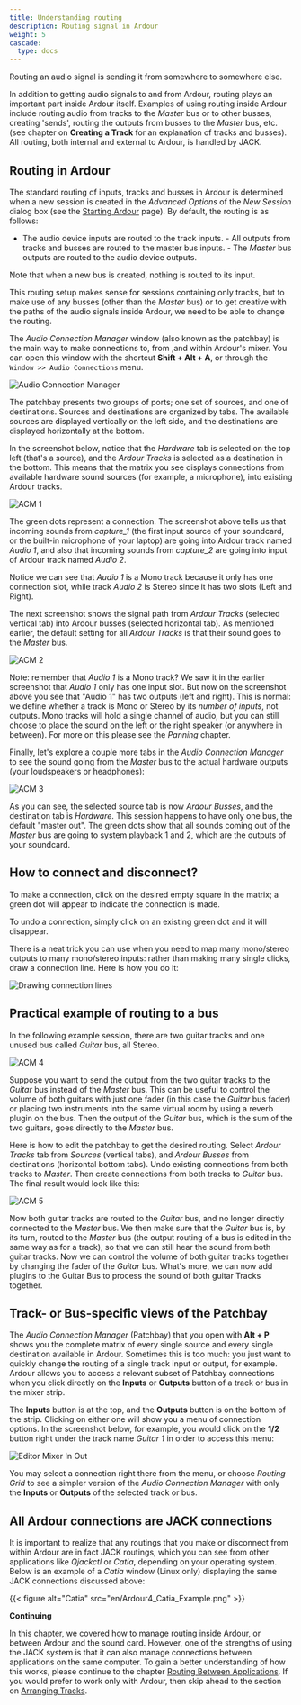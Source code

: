 ```yaml
---
title: Understanding routing
description: Routing signal in Ardour
weight: 5
cascade:
  type: docs
---
```


Routing an audio signal is sending it from somewhere to somewhere else.

In addition to getting audio signals to and from Ardour, routing plays an important part inside Ardour itself. Examples of using routing inside Ardour include routing audio from tracks to the _Master_ bus or to other busses, creating 'sends', routing the outputs from busses to the _Master_ bus, etc. (see chapter on **Creating a Track** for an explanation of tracks and busses). All routing, both internal and external to Ardour, is handled by JACK.

## Routing in Ardour

The standard routing of inputs, tracks and busses in Ardour is determined when a new session is created in the _Advanced Options_ of the _New Session_ dialog box (see the [Starting Ardour](../../getting-started/starting-ardour/) page). By default, the routing is as follows:

- The audio device inputs are routed to the track inputs. - All outputs from tracks and busses are routed to the master bus inputs. - The _Master_ bus outputs are routed to the audio device outputs.

Note that when a new bus is created, nothing is routed to its input.

This routing setup makes sense for sessions containing only tracks, but to make use of any busses (other than the _Master_ bus) or to get creative with the paths of the audio signals inside Ardour, we need to be able to change the routing.

The _Audio Connection Manager_ window (also known as the patchbay) is the main way to make connections to, from ,and within Ardour's mixer. You can open this window with the shortcut **Shift + Alt + A**, or through the `Window >> Audio Connections` menu.

![Audio Connection Manager](en/ardour7-audio-connections-in-menu.png?width=40vw)

The patchbay presents two groups of ports; one set of sources, and one of destinations. Sources and destinations are organized by tabs. The available sources are displayed vertically on the left side, and the destinations are displayed horizontally at the bottom.

In the screenshot below, notice that the _Hardware_ tab is selected on the top left (that's a source), and the _*Ardour Tracks*_ is selected as a destination in the bottom. This means that the matrix you see displays connections from available hardware sound sources (for example, a microphone), into existing Ardour tracks.

![ACM 1](en/ardour7-audio-connection-manager-1.png?width=40vw)

The green dots represent a connection. The screenshot above tells us that incoming sounds from _capture_1_ (the first input source of your soundcard, or the built-in microphone of your laptop) are going into Ardour track named _Audio 1_, and also that incoming sounds from _capture_2_ are going into input of Ardour track named _Audio 2_.

Notice we can see that _Audio 1_ is a Mono track because it only has one connection slot, while track _Audio 2_ is Stereo since it has two slots (Left and Right).

The next screenshot shows the signal path from _Ardour Tracks_ (selected vertical tab) into Ardour busses (selected horizontal tab). As mentioned earlier, the default setting for all _Ardour Tracks_ is that their sound goes to the _Master_ bus.

![ACM 2](en/ardour7-audio-connection-manager-2.png?width=40vw)

Note: remember that _Audio 1_ is a Mono track? We saw it in the earlier screenshot that _Audio 1_ only has one input slot. But now on the screenshot above you see that "Audio 1" has two outputs (left and right). This is normal: we define whether a track is Mono or Stereo by its _number of inputs_, not outputs. Mono tracks will hold a single channel of audio, but you can still choose to place the sound on the left or the right speaker (or anywhere in between). For more on this please see the _Panning_ chapter.

Finally, let's explore a couple more tabs in the _Audio Connection Manager_ to see the sound going from the _Master_ bus to the actual hardware outputs (your loudspeakers or headphones):

![ACM 3](en/ardour7-audio-connection-manager-3.png?width=40vw)

As you can see, the selected source tab is now _Ardour Busses_, and the destination tab is _Hardware_. This session happens to have only one bus, the default "master out". The green dots show that all sounds coming out of the _Master_ bus are going to system playback 1 and 2, which are the outputs of your soundcard.

## How to connect and disconnect?

To make a connection, click on the desired empty square in the matrix; a green dot will appear to indicate the connection is made.

To undo a connection, simply click on an existing green dot and it will disappear.

There is a neat trick you can use when you need to map many mono/stereo outputs to many mono/stereo inputs: rather than making many single clicks, draw a connection line. Here is how you do it:

![Drawing connection lines](en/ardour7-drawing-connection-lines.gif?height=75vh)

## Practical example of routing to a bus

In the following example session, there are two guitar tracks and one unused bus called _Guitar_ bus, all Stereo.

![ACM 4](en/ardour7-audio-connection-manager-4.png?width=30vw)

Suppose you want to send the output from the two guitar tracks to the _Guitar_ bus instead of the _Master_ bus. This can be useful to control the volume of both guitars with just one fader (in this case the _Guitar_ bus fader) or placing two instruments into the same virtual room by using a reverb plugin on the bus. Then the output of the _Guitar_ bus, which is the sum of the two guitars, goes directly to the _Master_ bus.

Here is how to edit the patchbay to get the desired routing. Select _Ardour Tracks_ tab from _Sources_ (vertical tabs), and _Ardour Busses_ from destinations (horizontal bottom tabs). Undo existing connections from both tracks to _Master_. Then create connections from both tracks to _Guitar_ bus. The final result would look like this:

![ACM 5](en/ardour7-audio-connection-manager-5.png?width=40vw)

Now both guitar tracks are routed to the _Guitar_ bus, and no longer directly connected to the _Master_ bus. We then make sure that the _Guitar_ bus is, by its turn, routed to the _Master_ bus (the output routing of a bus is edited in the same way as for a track), so that we can still hear the sound from both guitar tracks. Now we can control the volume of both guitar tracks together by changing the fader of the _Guitar_ bus. What's more, we can now add plugins to the Guitar Bus to process the sound of both guitar Tracks together.

## Track- or Bus-specific views of the Patchbay

The _Audio Connection Manager_ (Patchbay) that you open with **Alt + P** shows you the complete matrix of every single source and every single destination available in Ardour. Sometimes this is too much: you just want to quickly change the routing of a single track input or output, for example. Ardour allows you to access a relevant subset of Patchbay connections when you click directly on the **Inputs** or **Outputs** button of a track or bus in the mixer strip.

The **Inputs** button is at the top, and the **Outputs** button is on the bottom of the strip. Clicking on either one will show you a menu of connection options. In the screenshot below, for example, you would click on the **1/2** button right under the track name _Guitar 1_ in order to access this menu:

![Editor Mixer In Out](en/ardour7-editor-mixer-in-out.png?width=30vw)

You may select a connection right there from the menu, or choose _Routing Grid_ to see a simpler version of the _Audio Connection Manager_ with only the **Inputs** or **Outputs** of the selected track or bus.

## All Ardour connections are JACK connections

It is important to realize that any routings that you make or disconnect from within Ardour are in fact JACK routings, which you can see from other applications like _Qjackctl_ or _Catia_, depending on your operating system. Below is an example of a _Catia_ window (Linux only) displaying the same JACK connections discussed above:

{{< figure alt="Catia" src="en/Ardour4_Catia_Example.png" >}}

**Continuing**

In this chapter, we covered how to manage routing inside Ardour, or between Ardour and the sound card. However, one of the strengths of using the JACK system is that it can also manage connections between applications on the same computer. To gain a better understanding of how this works, please continue to the chapter [Routing Between Applications](/recording/routing-between-applications/). If you would prefer to work only with Ardour, then skip ahead to the section on [Arranging Tracks](/editing-sessions/arranging-tracks/).
